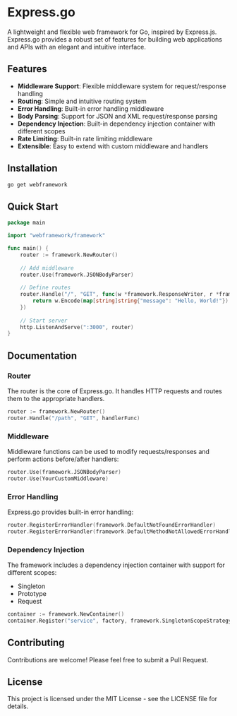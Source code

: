 # Express.go

A lightweight and flexible web framework for Go, inspired by Express.js. Express.go provides a robust set of features for building web applications and APIs with an elegant and intuitive interface.

## Features

- **Middleware Support**: Flexible middleware system for request/response handling
- **Routing**: Simple and intuitive routing system
- **Error Handling**: Built-in error handling middleware
- **Body Parsing**: Support for JSON and XML request/response parsing
- **Dependency Injection**: Built-in dependency injection container with different scopes
- **Rate Limiting**: Built-in rate limiting middleware
- **Extensible**: Easy to extend with custom middleware and handlers

## Installation

```bash
go get webframework
```

## Quick Start

```go
package main

import "webframework/framework"

func main() {
    router := framework.NewRouter()
    
    // Add middleware
    router.Use(framework.JSONBodyParser)
    
    // Define routes
    router.Handle("/", "GET", func(w *framework.ResponseWriter, r *framework.Request) error {
        return w.Encode(map[string]string{"message": "Hello, World!"})
    })
    
    // Start server
    http.ListenAndServe(":3000", router)
}
```

## Documentation

### Router

The router is the core of Express.go. It handles HTTP requests and routes them to the appropriate handlers.

```go
router := framework.NewRouter()
router.Handle("/path", "GET", handlerFunc)
```

### Middleware

Middleware functions can be used to modify requests/responses and perform actions before/after handlers:

```go
router.Use(framework.JSONBodyParser)
router.Use(YourCustomMiddleware)
```

### Error Handling

Express.go provides built-in error handling:

```go
router.RegisterErrorHandler(framework.DefaultNotFoundErrorHandler)
router.RegisterErrorHandler(framework.DefaultMethodNotAllowedErrorHandler)
```

### Dependency Injection

The framework includes a dependency injection container with support for different scopes:

- Singleton
- Prototype
- Request

```go
container := framework.NewContainer()
container.Register("service", factory, framework.SingletonScopeStrategy{})
```

## Contributing

Contributions are welcome! Please feel free to submit a Pull Request.

## License

This project is licensed under the MIT License - see the LICENSE file for details.
